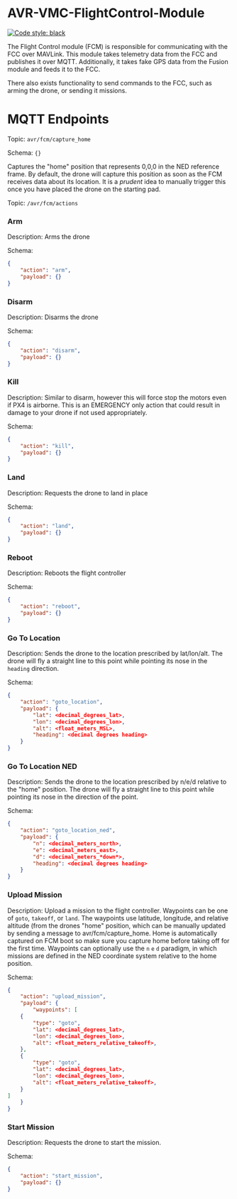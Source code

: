 # AVR-VMC-FlightControl-Module

[![Code style: black](https://img.shields.io/badge/code%20style-black-000000.svg)](https://github.com/psf/black)


The Flight Control module (FCM) is responsible for communicating with the
FCC over MAVLink. This module takes telemetry data from the FCC and publishes
it over MQTT. Additionally, it takes fake GPS data from the Fusion module
and feeds it to the FCC.

There also exists functionality to send commands to the FCC, such as arming the
drone, or sending it missions.


# MQTT Endpoints
Topic: `avr/fcm/capture_home`

Schema: `{}`

Captures the "home" position that represents 0,0,0 in the NED reference frame.
By default, the drone will capture this position as soon as the FCM receives data about its location.
It is a *prudent* idea to manually trigger this once you have placed the drone on the starting pad.

Topic: `/avr/fcm/actions`

### Arm
Description: Arms the drone

Schema:
```json
{
    "action": "arm",
    "payload": {}
}
```

### Disarm
Description: Disarms the drone

Schema:
```json
{
    "action": "disarm",
    "payload": {}
}
```

### Kill
Description: Similar to disarm, however this will force stop the motors even if PX4 is airborne. This is an EMERGENCY only action that could result in damage to your drone if not used appropriately.

Schema:
```json
{
    "action": "kill",
    "payload": {}
}
```
### Land

Description: Requests the drone to land in place

Schema:
```json
{
    "action": "land",
    "payload": {}
}
```
### Reboot

Description: Reboots the flight controller

Schema:
```json
{
    "action": "reboot",
    "payload": {}
}
```

### Go To Location

Description: Sends the drone to the location prescribed by lat/lon/alt. The drone will fly a straight line to this point while pointing its nose in the `heading` direction.

Schema:
```json
{
    "action": "goto_location",
    "payload": {
        "lat": <decimal_degrees_lat>,
        "lon": <decimal_degrees_lon>,
        "alt": <float_meters_MSL>,
        "heading": <decimal degrees heading>
    }
}
```

### Go To Location NED

Description: Sends the drone to the location prescribed by n/e/d relative to the "home" position. The drone will fly a straight line to this point while pointing its nose in the direction of the point.

Schema:
```json
{
    "action": "goto_location_ned",
    "payload": {
        "n": <decimal_meters_north>,
        "e": <decimal_meters_east>,
        "d": <decimal_meters_*down*>,
        "heading": <decimal degrees heading>
    }
}
```

### Upload Mission

Description: Upload a mission to the flight controller. Waypoints can be one of `goto`, `takeoff`, or `land`. The waypoints use latitude, longitude, and relative altitude (from the drones "home" position, which can be manually updated by sending a message to avr/fcm/capture_home. Home is automatically captured on FCM boot so make sure you capture home before taking off for the first time. Waypoints can optionally use the `n` `e` `d` paradigm, in which missions are defined in the NED coordinate system relative to the home position.

Schema:
```json
{
    "action": "upload_mission",
    "payload": {
        "waypoints": [
    {
        "type": "goto",
        "lat": <decimal_degrees_lat>,
        "lon": <decimal_degrees_lon>,
        "alt": <float_meters_relative_takeoff>,
    },
    {
        "type": "goto",
        "lat": <decimal_degrees_lat>,
        "lon": <decimal_degrees_lon>,
        "alt": <float_meters_relative_takeoff>,
    }
]
    }
}
```

### Start Mission

Description: Requests the drone to start the mission.

Schema:
```json
{
    "action": "start_mission",
    "payload": {}
}
```
